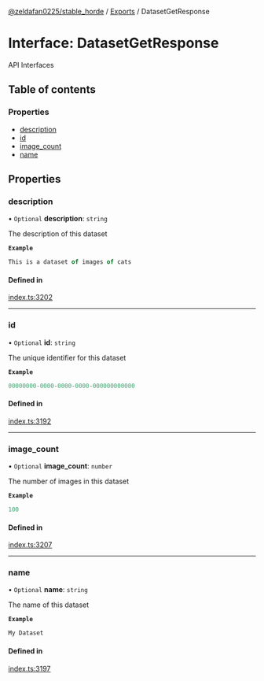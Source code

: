 [@zeldafan0225/stable_horde](../README.md) / [Exports](../modules.md) / DatasetGetResponse

# Interface: DatasetGetResponse

API Interfaces

## Table of contents

### Properties

- [description](DatasetGetResponse.md#description)
- [id](DatasetGetResponse.md#id)
- [image\_count](DatasetGetResponse.md#image_count)
- [name](DatasetGetResponse.md#name)

## Properties

### description

• `Optional` **description**: `string`

The description of this dataset

**`Example`**

```ts
This is a dataset of images of cats
```

#### Defined in

[index.ts:3202](https://github.com/ZeldaFan0225/stable_horde/blob/9241243/index.ts#L3202)

___

### id

• `Optional` **id**: `string`

The unique identifier for this dataset

**`Example`**

```ts
00000000-0000-0000-0000-000000000000
```

#### Defined in

[index.ts:3192](https://github.com/ZeldaFan0225/stable_horde/blob/9241243/index.ts#L3192)

___

### image\_count

• `Optional` **image\_count**: `number`

The number of images in this dataset

**`Example`**

```ts
100
```

#### Defined in

[index.ts:3207](https://github.com/ZeldaFan0225/stable_horde/blob/9241243/index.ts#L3207)

___

### name

• `Optional` **name**: `string`

The name of this dataset

**`Example`**

```ts
My Dataset
```

#### Defined in

[index.ts:3197](https://github.com/ZeldaFan0225/stable_horde/blob/9241243/index.ts#L3197)
